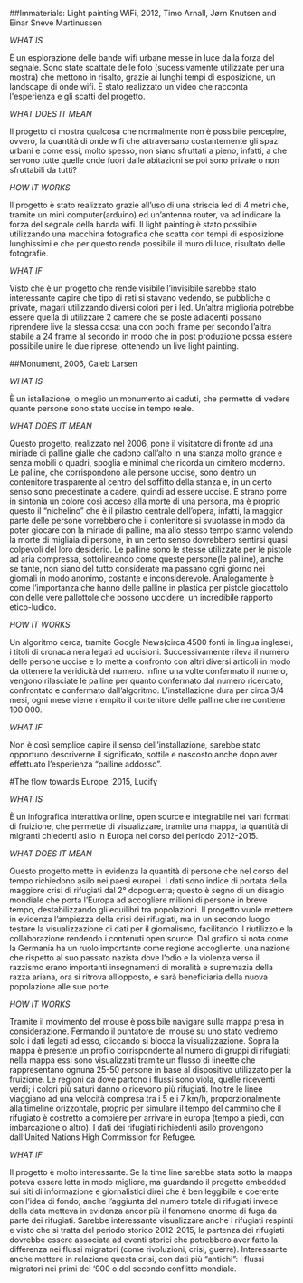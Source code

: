 ##Immaterials: Light painting WiFi, 2012, Timo Arnall, Jørn Knutsen and Einar Sneve Martinussen

_WHAT IS_

È un esplorazione delle bande wifi urbane messe in luce dalla forza del segnale. Sono state scattate delle foto (sucessivamente utilizzate per una mostra) che mettono in risalto, grazie ai lunghi tempi di esposizione, un landscape di onde wifi. È stato realizzato un video che racconta l'esperienza e gli scatti del progetto.

_WHAT DOES IT MEAN_

Il progetto ci mostra qualcosa che normalmente non è possibile percepire, ovvero, la quantità di onde wifi che attraversano costantemente gli spazi urbani e come essi, molto spesso, non siano sfruttati a pieno, infatti, a che servono tutte quelle onde fuori dalle abitazioni se poi sono private o non sfruttabili da tutti?

_HOW IT WORKS_

Il progetto è stato realizzato grazie all’uso di una striscia led di 4 metri che, tramite un mini computer(arduino) ed un’antenna router, va ad indicare la forza del segnale della banda wifi. Il light painting è stato possibile utilizzando una macchina fotografica che scatta con tempi di esposizione lunghissimi e che per questo rende possibile il muro di luce, risultato delle fotografie.

_WHAT IF_

Visto che è un progetto che rende visibile l’invisibile sarebbe stato interessante capire che tipo di reti si stavano vedendo, se pubbliche o private, magari utilizzando diversi colori per i led. Un’altra miglioria potrebbe essere quella di utilizzare 2 camere che se poste adiacenti possano riprendere live la stessa cosa: una con pochi frame per secondo l’altra stabile a 24 frame al secondo in modo che in post produzione possa essere possibile unire le due riprese, ottenendo un live light painting.







##Monument, 2006, Caleb Larsen

_WHAT IS_

È un istallazione, o meglio un monumento ai caduti, che permette di vedere quante persone sono state uccise in tempo reale. 

_WHAT DOES IT MEAN_

Questo progetto, realizzato nel 2006, pone il visitatore di fronte ad una miriade di palline gialle che cadono dall’alto in una stanza molto grande e senza mobili o quadri, spoglia e minimal che ricorda un cimitero moderno. Le palline, che corrispondono alle persone uccise, sono dentro un contenitore trasparente al centro del soffitto della stanza e, in un certo senso sono predestinate a cadere, quindi ad essere uccise. È strano porre in sintonia un colore così acceso alla morte di una persona, ma è proprio questo il “nichelino” che è il pilastro centrale dell’opera, infatti, la maggior parte delle persone vorrebbero che il contenitore si svuotasse in modo da poter giocare con la miriade di palline, ma allo stesso tempo stanno volendo la morte di migliaia di persone, in un certo senso dovrebbero sentirsi quasi colpevoli del loro desiderio. Le palline sono le stesse utilizzate per le pistole ad aria compressa,  sottolineando come queste persone(le palline), anche se tante, non siano del tutto considerate ma passano ogni giorno nei giornali in modo anonimo, costante e inconsiderevole. Analogamente è come l’importanza che hanno delle palline in plastica per pistole giocattolo con delle vere pallottole che possono uccidere, un incredibile rapporto etico-ludico.

_HOW IT WORKS_

Un algoritmo cerca, tramite Google News(circa 4500 fonti in lingua inglese), i titoli di cronaca nera legati ad uccisioni. Successivamente rileva il numero delle persone uccise e lo mette a confronto con altri diversi articoli in modo da ottenere la veridicità del numero. Infine una volte confermato il numero, vengono rilasciate le palline per quanto confermato dal numero ricercato, confrontato e confermato dall’algoritmo.
L’installazione dura per circa 3/4 mesi, ogni mese viene riempito il contenitore delle palline che ne contiene 100 000.

_WHAT IF_

Non è così semplice capire il senso dell’installazione, sarebbe stato opportuno descriverne il significato, sottile e nascosto anche dopo aver effettuato l’esperienza “palline addosso”.






#The flow towards Europe, 2015, Lucify

_WHAT IS_

È un infografica interattiva online, open source e integrabile nei vari formati di fruizione, che permette di visualizzare, tramite una mappa, la quantità di migranti chiedenti asilo in Europa nel corso del periodo 2012-2015.

_WHAT DOES IT MEAN_

Questo progetto mette in evidenza la quantità di persone che nel corso del tempo richiedono asilo nei paesi europei. I dati sono indice di portata della maggiore crisi di rifugiati dal 2° dopoguerra; questo è segno di un disagio mondiale che porta l’Europa ad accogliere milioni di persone in breve tempo, destabilizzando gli equilibri tra popolazioni. Il progetto vuole mettere in evidenza l’ampiezza della crisi dei rifugiati, ma in un secondo luogo testare la visualizzazione di dati per il giornalismo, facilitando il riutilizzo e la collaborazione rendendo i contenuti open source.
Dal grafico si nota come la Germania ha un ruolo importante come regione accogliente, una nazione che rispetto al suo passato nazista dove l’odio e la violenza verso il razzismo erano importanti insegnamenti di moralità e supremazia della razza ariana, ora si ritrova all’opposto, e sarà beneficiaria della nuova popolazione alle sue porte.

_HOW IT WORKS_

Tramite il movimento del mouse è possibile navigare sulla mappa presa in considerazione. Fermando il puntatore del mouse su uno stato vedremo solo i dati legati ad esso, cliccando si blocca la visualizzazione. Sopra la mappa è presente un profilo corrispondente al numero di gruppi di rifugiati; nella mappa essi sono visualizzati tramite un flusso di lineette che rappresentano ognuna 25-50 persone in base al dispositivo utilizzato per la fruizione. Le regioni da dove partono i flussi sono viola, quelle riceventi verdi; i colori più saturi danno o ricevono più rifugiati. Inoltre le linee viaggiano ad una velocità compresa tra i 5 e i 7 km/h, proporzionalmente alla timeline orizzontale, proprio per simulare il tempo del cammino che il rifugiato è costretto a compiere per arrivare in europa (tempo a piedi, con imbarcazione o altro). I dati dei rifugiati richiedenti asilo provengono dall’United Nations High Commission for Refugee.

_WHAT IF_

Il progetto è molto interessante. Se la time line sarebbe stata sotto la mappa poteva essere letta in modo migliore, ma guardando il progetto embedded sui siti di informazione e giornalistici direi che è ben leggibile e coerente con l’idea di fondo; anche l’aggiunta del numero totale di rifugiati invece della data metteva in evidenza ancor più il fenomeno enorme di fuga da parte dei rifugiati. 
Sarebbe interessante visualizzare anche i rifugiati respinti e visto che si tratta del periodo storico 2012-2015, la partenza dei rifugiati dovrebbe essere associata ad eventi storici che potrebbero aver fatto la differenza nei flussi migratori (come rivoluzioni, crisi, guerre).
Interessante anche mettere in relazione questa crisi, con dati più “antichi”: i flussi migratori nei primi del ‘900 o del secondo conflitto mondiale.




